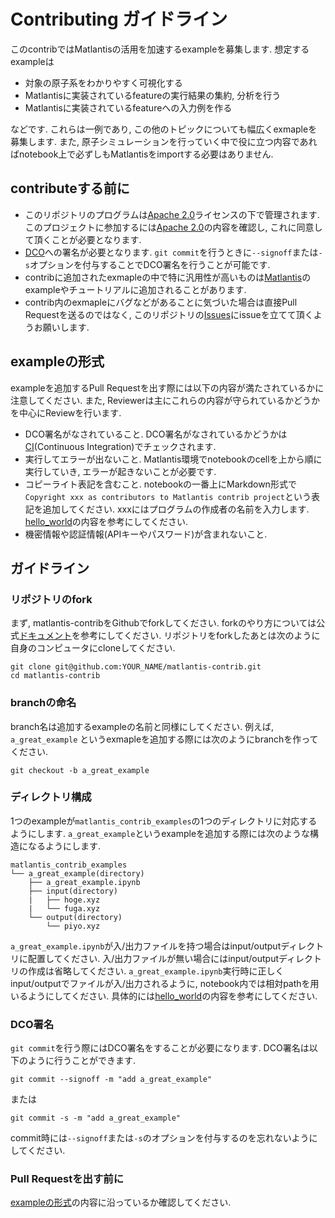# Contributing ガイドライン
このcontribではMatlantisの活用を加速するexampleを募集します. 想定するexampleは
- 対象の原子系をわかりやすく可視化する
- Matlantisに実装されているfeatureの実行結果の集約, 分析を行う
- Matlantisに実装されているfeatureへの入力例を作る

などです. これらは一例であり, この他のトピックについても幅広くexmapleを募集します. また, 原子シミュレーションを行っていく中で役に立つ内容であればnotebook上で必ずしもMatlantisをimportする必要はありません.

## contributeする前に
- このリポジトリのプログラムは[Apache 2.0](https://www.apache.org/licenses/LICENSE-2.0)ライセンスの下で管理されます. このプロジェクトに参加するには[Apache 2.0](https://www.apache.org/licenses/LICENSE-2.0)の内容を確認し, これに同意して頂くことが必要となります.
- [DCO](https://github.com/probot/dco#how-it-works)への署名が必要となります. `git commit`を行うときに`--signoff`または`-s`オプションを付与することでDCO署名を行うことが可能です.
- contribに追加されたexmapleの中で特に汎用性が高いものは[Matlantis](https://matlantis.com/ja/)のexampleやチュートリアルに追加されることがあります.
- contrib内のexmapleにバグなどがあることに気づいた場合は直接Pull Requestを送るのではなく, このリポジトリの[Issues](https://github.pfidev.jp/Matlantis/matlantis-contrib/issues)にissueを立てて頂くようお願いします.

## exampleの形式
exampleを追加するPull Requestを出す際には以下の内容が満たされているかに注意してください. また, Reviewerは主にこれらの内容が守られているかどうかを中心にReviewを行います.
- DCO署名がなされていること. DCO署名がなされているかどうかは[CI](https://github.com/probot/dco#how-it-works)(Continuous Integration)でチェックされます.
- 実行してエラーが出ないこと. Matlantis環境でnotebookのcellを上から順に実行していき, エラーが起きないことが必要です.
- コピーライト表記を含むこと. notebookの一番上にMarkdown形式で```Copyright xxx as contributors to Matlantis contrib project```という表記を追加してください. xxxにはプログラムの作成者の名前を入力します. [hello_world](https://github.pfidev.jp/Matlantis/matlantis-contrib/blob/master/matlantis_contrib_examples/hello_world/hello_world.ipynb)の内容を参考にしてください.
- 機密情報や認証情報(APIキーやパスワード)が含まれないこと.

## ガイドライン
### リポジトリのfork
まず, matlantis-contribをGithubでforkしてください. forkのやり方については公式[ドキュメント](https://docs.github.com/en/github/getting-started-with-github/fork-a-repo)を参考にしてください. リポジトリをforkしたあとは次のように自身のコンピュータにcloneしてください.
```
git clone git@github.com:YOUR_NAME/matlantis-contrib.git
cd matlantis-contrib
```
### branchの命名
branch名は追加するexampleの名前と同様にしてください. 例えば, `a_great_example` というexmapleを追加する際には次のようにbranchを作ってください.
```
git checkout -b a_great_example
```
### ディレクトリ構成
1つのexampleが`matlantis_contrib_examples`の1つのディレクトリに対応するようにします. `a_great_example`というexampleを追加する際には次のような構造になるようにします.
```
matlantis_contrib_examples
└── a_great_example(directory)
    ├── a_great_example.ipynb
    ├── input(directory)
    |   ├── hoge.xyz
    |   └── fuga.xyz
    └── output(directory)
        └── piyo.xyz
```
`a_great_example.ipynb`が入/出力ファイルを持つ場合はinput/outputディレクトリに配置してください. 入/出力ファイルが無い場合にはinput/outputディレクトリの作成は省略してください. `a_great_example.ipynb`実行時に正しくinput/outputでファイルが入/出力されるように, notebook内では相対pathを用いるようにしてください. 具体的には[hello_world](https://github.pfidev.jp/Matlantis/matlantis-contrib/blob/master/matlantis_contrib_examples/hello_world/hello_world.ipynb)の内容を参考にしてください.
### DCO署名
`git commit`を行う際にはDCO署名をすることが必要になります. DCO署名は以下のように行うことができます.
```
git commit --signoff -m "add a_great_example"
```
または
```
git commit -s -m "add a_great_example"
```
commit時には`--signoff`または`-s`のオプションを付与するのを忘れないようにしてください.
### Pull Requestを出す前に
[exampleの形式](#exampleの形式)の内容に沿っているか確認してください. 
